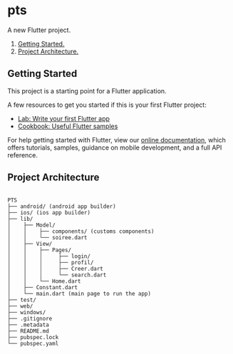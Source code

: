 # pts

A new Flutter project.

1. [Getting Started.](#getting-started)
2. [Project Architecture.](#project-architecture)

## Getting Started

This project is a starting point for a Flutter application.

A few resources to get you started if this is your first Flutter project:

- [Lab: Write your first Flutter app](https://flutter.dev/docs/get-started/codelab)
- [Cookbook: Useful Flutter samples](https://flutter.dev/docs/cookbook)

For help getting started with Flutter, view our
[online documentation](https://flutter.dev/docs), which offers tutorials,
samples, guidance on mobile development, and a full API reference.

## Project Architecture

<pre><code>
PTS
├── android/ (android app builder)
├── ios/ (ios app builder)
├── lib/
│    ├── Model/
│    │    ├── components/ (customs components)
│    │    └── soiree.dart
│    ├── View/
│    │    ├── Pages/
│    │    │     ├── login/
│    │    │     ├── profil/
│    │    │     ├── Creer.dart
│    │    │     └── search.dart
│    │    └── Home.dart
│    ├── Constant.dart
│    └── main.dart (main page to run the app)
├── test/
├── web/
├── windows/
├── .gitignore
├── .metadata
├── README.md
├── pubspec.lock
└── pubspec.yaml
</pre></code>

